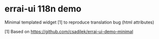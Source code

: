 errai-ui 118n demo
==================

Minimal templated widget [1] to reproduce translation bug (html attributes)

[1] Based on https://github.com/csadilek/errai-ui-demo-minimal